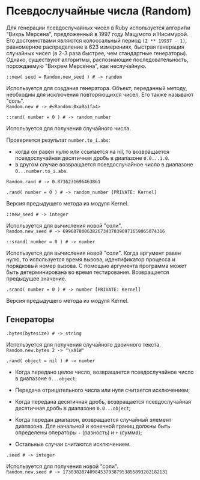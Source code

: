 # Псевдослучайные числа (Random)

Для генерации псевдослучайных чисел в Ruby используется алгоритм "Вихрь Мерсена", предложенный в 1997 году Мацумото и Нисимурой. Его достоинствами являются колоссальный период `(2 ** 19937 - 1)`, равномерное распределение в 623 измерениях, быстрая генерация случайных чисел (в 2-3 раза быстрее, чем стандартные генераторы). Однако, существуют алгоритмы, распознающие последовательность, порождаемую "Вихрем Мерсенна", как неслучайную.

`::new( seed = Random.new_seed ) # -> random`

Используется для создания генератора. Объект, переданный методу, необходим для исключения повторяющихся чисел. Его также называют "соль".  
`Random.new # -> #<Random:0xa0a1fa4>`

`::rand( number = 0 ) # -> random_number`

Используется для получения случайного числа.

Проверяется результат `number.to_i.abs`:

+ когда он равен нулю или ссылается на nil, то возвращается псевдослучайная десятичная дробь в диапазоне `0.0...1.0`.
+ в другом случае возвращается псевдослучайное число в диапазоне  
`0...number.to_i.abs`.

`Random.rand # -> 0.8736231696463861`

`.rand( number = 0 ) # -> random_number [PRIVATE: Kernel]`

Версия предыдущего метода из модуля Kernel.

`::new_seed # -> integer`

Используется для вычисления новой "соли".  
`Random.new_seed # -> 69960780063826734370396971659065074316`

`::srand( number = 0 ) # -> number`

Используется для вычисления новой "соли". Когда аргумент равен нулю, то используется время вызова, идентификатор процесса и порядковый номер вызова. С помощью аргумента программа может быть детерминирована во время тестирования. Возвращается предыдущее значение.

`.srand( number = 0 ) # -> number [PRIVATE: Kernel]`

Версия предыдущего метода из модуля Kernel.

## Генераторы

`.bytes(bytesize) # -> string`

Используется для получения случайного двоичного текста.  
`Random.new.bytes 2 -> "\xA1W"`

`.rand( object = nil ) # -> number`

+ Когда передано целое число, возвращается псевдослучайное число в диапазоне `0...object`;

+ Передача отрицательного числа или нуля считается исключением;

+ Когда передана десятичная дробь, возвращается псевдослучайная десятичная дробь в диапазоне `0.0...object`;

+ Когда передан диапазон, возвращается случайный элемент диапазона. Для начальной и конечной границ должны быть определены операторы `-` (разность) и `+` (сумма);

+ Остальные случаи считаются исключением.

`.seed # -> integer`

Используется для получения новой "соли".  
`Random.new.seed # -> 173038287409845379387953855893202182131`